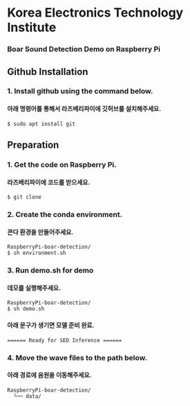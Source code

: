 # Korea Electronics Technology Institute   
### Boar Sound Detection Demo on Raspberry Pi   
   
   
## Github Installation   
### 1. Install github using the command below.
#### 아래 명령어를 통해서 라즈베리파이에 깃허브를 설치해주세요.
```
$ sudo apt install git
```      

   
## Preparation    
### 1. Get the code on Raspberry Pi.
#### 라즈베리파이에 코드를 받으세요.  
```
$ git clone 
```     
### 2. Create the conda environment.   
#### 콘다 환경을 만들어주세요.   
```
RaspberryPi-boar-detection/  
$ sh environment.sh
```      
   
### 3. Run demo.sh for demo   
#### 데모를 실행해주세요.
```
RaspberryPi-boar-detection/  
$ sh demo.sh
```            
#### 아래 문구가 생기면 모델 준비 완료.
```
====== Ready for SED Inference ======
```      
   
### 4. Move the wave files to the path below.
#### 아래 경로에 음원을 이동해주세요.
```
RaspberryPi-boar-detection/  
  └── data/
```          
   
